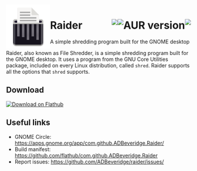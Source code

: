 <img align="left" style="vertical-align: middle" width="120" height="120" src="data/icons/hicolor/scalable/apps/com.github.ADBeveridge.Raider.svg ">

# Raider <img align="right" src="https://img.shields.io/flathub/downloads/com.github.ADBeveridge.Raider?style=flat-square"><img align="right" alt="AUR version" src="https://img.shields.io/aur/version/raider-file-shredder?style=flat-square"><a href="https://copr.fedorainfracloud.org/coprs/0xmrtt/raider/package/raider/"><img align="right" src="https://copr.fedorainfracloud.org/coprs/0xmrtt/raider/package/raider/status_image/last_build.png" /></a>
A simple shredding program built for the GNOME desktop

Raider, also known as File Shredder, is a simple shredding program built for the GNOME desktop. It uses a  program from the GNU Core Utilities package, included on every Linux distribution, called `shred`. Raider supports all the options that `shred` supports.

## Download
<a href='https://beta.flathub.org/apps/details/com.github.ADBeveridge.Raider'><img width='240' alt='Download on Flathub' src='https://flathub.org/assets/badges/flathub-badge-en.png'/></a>

## Useful links
- GNOME Circle: <https://apps.gnome.org/app/com.github.ADBeveridge.Raider/>
- Build manifest: <https://github.com/flathub/com.github.ADBeveridge.Raider>
- Report issues: <https://github.com/ADBeveridge/raider/issues/>
